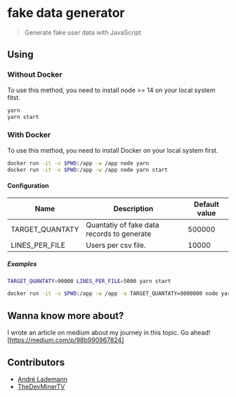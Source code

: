 # fake data generator

> Generate fake user data with JavaScript

## Using

### Without Docker

To use this method, you need to install node >= 14 on your local system fitst.

```bash
yarn
yarn start
```

### With Docker

To use this method, you need to install Docker on your local system first.

```bash
docker run -it -v $PWD:/app -w /app node yarn
docker run -it -v $PWD:/app -w /app node yarn start
```

#### Configuration

| Name            | Description                                | Default value |
| --------------- | ------------------------------------------ | ------------- |
| TARGET_QUANTATY | Quantatiy of fake data records to generate | 500000        |
| LINES_PER_FILE  | Users per csv file.                         | 10000         |

##### Examples

```bash
TARGET_QUANTATY=90000 LINES_PER_FILE=5000 yarn start
```

```bash
docker run -it -v $PWD:/app -w /app -e TARGET_QUANTATY=9000000 node yarn start
```

## Wanna know more about?

I wrote an article on medium about my journey in this topic.
Go ahead! [https://medium.com/p/98b990967824]

## Contributors

- [André Lademann](https://github.com/vergissberlin)
- [TheDevMinerTV](https://github.com/TheDevMinerTV)
